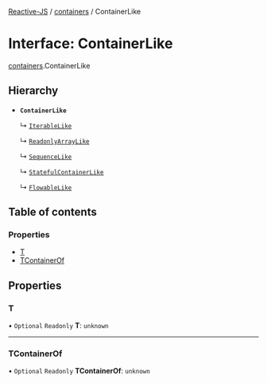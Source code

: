 [Reactive-JS](../README.md) / [containers](../modules/containers.md) / ContainerLike

# Interface: ContainerLike

[containers](../modules/containers.md).ContainerLike

## Hierarchy

- **`ContainerLike`**

  ↳ [`IterableLike`](containers.IterableLike.md)

  ↳ [`ReadonlyArrayLike`](containers.ReadonlyArrayLike.md)

  ↳ [`SequenceLike`](containers.SequenceLike.md)

  ↳ [`StatefulContainerLike`](containers.StatefulContainerLike.md)

  ↳ [`FlowableLike`](streaming.FlowableLike.md)

## Table of contents

### Properties

- [T](containers.ContainerLike.md#t)
- [TContainerOf](containers.ContainerLike.md#tcontainerof)

## Properties

### T

• `Optional` `Readonly` **T**: `unknown`

___

### TContainerOf

• `Optional` `Readonly` **TContainerOf**: `unknown`
